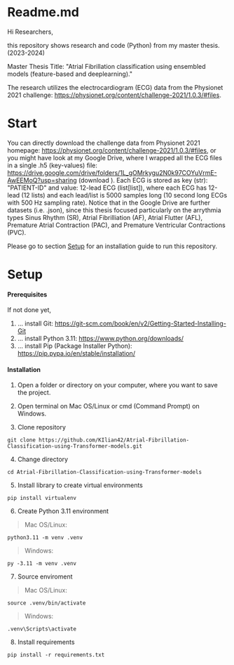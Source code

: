 # Readme.md

Hi Researchers, 

this repository shows research and code (Python) from my master thesis. (2023-2024)

Master Thesis Title: "Atrial Fibrillation classification using ensembled models (feature-based and deeplearning)."

The research utilizes the electrocardiogram (ECG) data from the Physionet 2021 challenge: https://physionet.org/content/challenge-2021/1.0.3/#files.

# Start

You can directly download the challenge data from Physionet 2021 homepage: https://physionet.org/content/challenge-2021/1.0.3/#files, or you might have look at my Google Drive, where I wrapped all the ECG files in a single .h5 (key-values) file: https://drive.google.com/drive/folders/1L_gOMrkygu2N0k97COYuVrmE-AwEEMoQ?usp=sharing (download ). Each ECG is stored as key (str): "PATIENT-ID" and value: 12-lead ECG (list[list]), where each ECG has 12-lead (12 lists) and each lead/list is 5000 samples long (10 second long ECGs with 500 Hz sampling rate). Notice that in the Google Drive are further datasets (i.e. .json), since this thesis focused particularly on the arrythmia types Sinus Rhythm (SR), Atrial Fibrilliation (AF), Atrial Flutter (AFL), Premature Atrial Contraction (PAC), and Premature Ventricular Contractions (PVC).

Please go to section [Setup](#Setup) for an installation guide to run this repository.

# Setup

#### Prerequisites

If not done yet,

1. ... install Git: https://git-scm.com/book/en/v2/Getting-Started-Installing-Git
2. ... install Python 3.11: https://www.python.org/downloads/
3. ... install Pip (Package Installer Python): https://pip.pypa.io/en/stable/installation/

#### Installation

1. Open a folder or directory on your computer, where you want to save the project.

2. Open terminal on Mac OS/Linux or cmd (Command Prompt) on Windows.

3. Clone repository
```
git clone https://github.com/KIlian42/Atrial-Fibrillation-Classification-using-Transformer-models.git
```
4. Change directory
```
cd Atrial-Fibrillation-Classification-using-Transformer-models
```
5. Install library to create virtual environments
```
pip install virtualenv
```
6. Create Python 3.11 environment
> Mac OS/Linux:
```
python3.11 -m venv .venv
```
> Windows:
```
py -3.11 -m venv .venv
```
7. Source enviroment
> Mac OS/Linux:
```
source .venv/bin/activate
```
> Windows:
```
.venv\Scripts\activate
```
8. Install requirements
```
pip install -r requirements.txt
```
